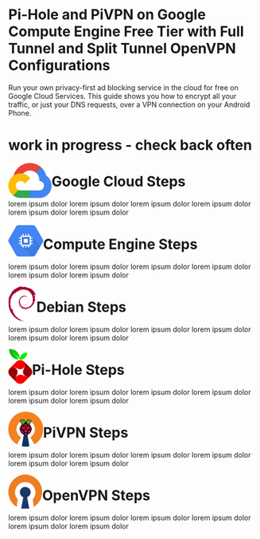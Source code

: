 # Pi-Hole and PiVPN on Google Compute Engine Free Tier with Full Tunnel and Split Tunnel OpenVPN Configurations

Run your own privacy-first ad blocking service in the cloud for free on Google Cloud Services. This guide shows you how to encrypt all your traffic, or just your DNS requests, over a VPN connection on your Android Phone.

# work in progress - check back often

<img src="./images/logos/googlecloud.svg" height="70" align="left">

# Google Cloud Steps

lorem ipsum dolor lorem ipsum dolor lorem ipsum dolor lorem ipsum dolor lorem ipsum dolor lorem ipsum dolor

<img src="./images/logos/computeengine.svg" height="70" align="left">

# Compute Engine Steps

lorem ipsum dolor lorem ipsum dolor lorem ipsum dolor lorem ipsum dolor lorem ipsum dolor lorem ipsum dolor

<img src="./images/logos/debian.svg" height="70" align="left">

# Debian Steps

lorem ipsum dolor lorem ipsum dolor lorem ipsum dolor lorem ipsum dolor lorem ipsum dolor lorem ipsum dolor

<img src="./images/logos/pihole.svg" height="70" align="left">

# Pi-Hole Steps

lorem ipsum dolor lorem ipsum dolor lorem ipsum dolor lorem ipsum dolor lorem ipsum dolor lorem ipsum dolor

<img src="./images/logos/pivpn.png" height="70" align="left">

# PiVPN Steps

lorem ipsum dolor lorem ipsum dolor lorem ipsum dolor lorem ipsum dolor lorem ipsum dolor lorem ipsum dolor

<img src="./images/logos/openvpn.svg" height="70" align="left">

# OpenVPN Steps

lorem ipsum dolor lorem ipsum dolor lorem ipsum dolor lorem ipsum dolor lorem ipsum dolor lorem ipsum dolor